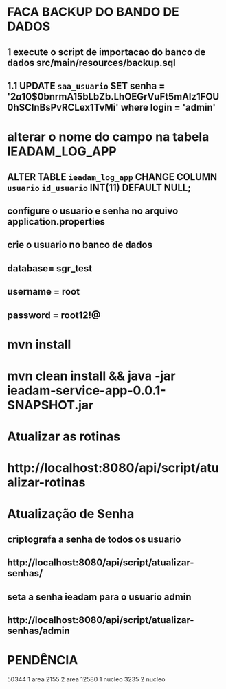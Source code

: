 # FACA BACKUP DO BANDO DE DADOS
## 1 execute o script de importacao do banco de dados src/main/resources/backup.sql
## 1.1 UPDATE `saa_usuario` SET senha = '$2a$10$0bnrmA15bLbZb.LhOEGrVuFt5mAlz1FOU0hSClnBsPvRCLex1TvMi' where login = 'admin'

# alterar o nome do campo na tabela IEADAM_LOG_APP
## ALTER TABLE `ieadam_log_app` CHANGE COLUMN `usuario` `id_usuario` INT(11) DEFAULT NULL;


## configure o usuario e senha no arquivo application.properties
## crie o usuario no banco de dados
## database= sgr_test
## username = root
## password = root12!@

# mvn install

# mvn clean install && java -jar ieadam-service-app-0.0.1-SNAPSHOT.jar

# Atualizar as rotinas 
# http://localhost:8080/api/script/atualizar-rotinas

# Atualização de Senha

## criptografa a senha de todos os usuario
## http://localhost:8080/api/script/atualizar-senhas/

## seta a senha ieadam para o usuario admin
## http://localhost:8080/api/script/atualizar-senhas/admin

# PENDÊNCIA

50344 1 area
2155  2 area
12580 1 nucleo
3235 2 nucleo

